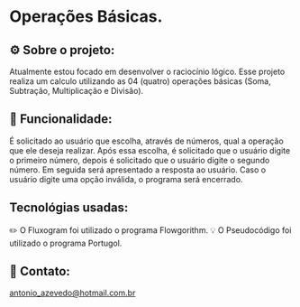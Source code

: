 # Operações Básicas.

## ⚙️ Sobre o projeto:
Atualmente estou focado em desenvolver o raciocínio lógico.
Esse projeto realiza um calculo utilizando as 04 (quatro) operações básicas (Soma, Subtração, Multiplicação e Divisão).

## 📐 Funcionalidade:
É solicitado ao usuário que escolha, através de números, qual a operação que ele deseja realizar.
Após essa escolha, é solicitado que o usuário digite o primeiro número, depois é solicitado que o usuário digite o segundo número.
Em seguida será apresentado a resposta ao usuário.
Caso o usuário digite uma opção inválida, o programa será encerrado.

## Tecnológias usadas:
✏️ O Fluxogram foi utilizado o programa Flowgorithm.
💡  O Pseudocódigo foi utilizado o programa Portugol.

## 📧 Contato:
antonio_azevedo@hotmail.com.br
